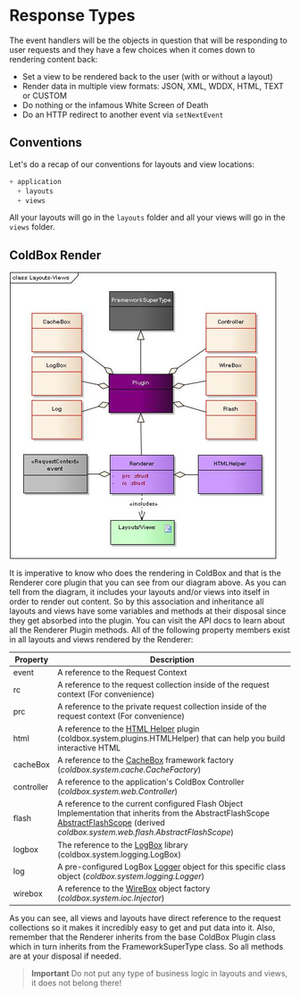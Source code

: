 # Response Types

The event handlers will be the objects in question that will be responding to user requests and they have a few choices when it comes down to rendering content back:

* Set a view to be rendered back to the user (with or without a layout) 
* Render data in multiple view formats: JSON, XML, WDDX, HTML, TEXT or CUSTOM
* Do nothing or the infamous White Screen of Death
* Do an HTTP redirect to another event via `setNextEvent`

## Conventions

Let's do a recap of our conventions for layouts and view locations:

```js
+ application
  + layouts
  + views
```

All your layouts will go in the `layouts` folder and all your views will go in the `views` folder.

## ColdBox Render

![](LayoutsViewsUML.jpg)

It is imperative to know who does the rendering in ColdBox and that is the Renderer core plugin that you can see from our diagram above. As you can tell from the diagram, it includes your layouts and/or views into itself in order to render out content. So by this association and inheritance all layouts and views have some variables and methods at their disposal since they get absorbed into the plugin. You can visit the API docs to learn about all the Renderer Plugin methods. All of the following property members exist in all layouts and views rendered by the Renderer:


|Property|Description|
|--|--|
|event|A reference to the Request Context|
|rc|A reference to the request collection inside of the request context (For convenience)|
|prc|A reference to the private request collection inside of the request context (For convenience)|
|html|A reference to the [HTML Helper](http://wiki.coldbox.org/wiki/Plugins:HTMLHelper.cfm) plugin (coldbox.system.plugins.HTMLHelper) that can help you build interactive HTML|
|cacheBox|A reference to the [CacheBox](http://wiki.coldbox.org/wiki/CacheBox.cfm) framework factory (*coldbox.system.cache.CacheFactory*)|
|controller|A reference to the application's ColdBox Controller (*coldbox.system.web.Controller*)|
|flash|A reference to the current configured Flash Object Implementation that inherits from the AbstractFlashScope [AbstractFlashScope](http://www.coldbox.org/api) (derived *coldbox.system.web.flash.AbstractFlashScope*)|
|logbox|The reference to the [LogBox](http://wiki.coldbox.org/wiki/LogBox.cfm) library (coldbox.system.logging.LogBox)|
|log|A pre-configured LogBox [Logger](http://wiki.coldbox.org/wiki/LogBox.cfm) object for this specific class object (*coldbox.system.logging.Logger*)|
|wirebox|A reference to the [WireBox](http://wiki.coldbox.org/wiki/WireBox.cfm) object factory (*coldbox.system.ioc.Injector*)|

As you can see, all views and layouts have direct reference to the request collections so it makes it incredibly easy to get and put data into it. Also, remember that the Renderer inherits from the base ColdBox Plugin class which in turn inherits from the FrameworkSuperType class. So all methods are at your disposal if needed.

> **Important** Do not put any type of business logic in layouts and views, it does not belong there! 

